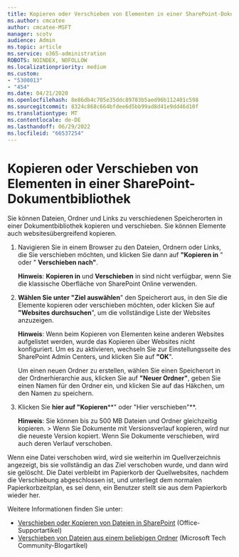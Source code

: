 ```yaml
---
title: Kopieren oder Verschieben von Elementen in einer SharePoint-Dokumentbibliothek
ms.author: cmcatee
author: cmcatee-MSFT
manager: scotv
audience: Admin
ms.topic: article
ms.service: o365-administration
ROBOTS: NOINDEX, NOFOLLOW
ms.localizationpriority: medium
ms.custom:
- "5300013"
- "454"
ms.date: 04/21/2020
ms.openlocfilehash: 8e86db4c705e35ddc89783b5aed96b112401c598
ms.sourcegitcommit: 8324c868c664bfdee6d5bb99ad8d41e9dd46d10f
ms.translationtype: MT
ms.contentlocale: de-DE
ms.lasthandoff: 06/29/2022
ms.locfileid: "66537254"
---
```

# <a name="copy-or-move-items-in-a-sharepoint-document-library"></a>Kopieren oder Verschieben von Elementen in einer SharePoint-Dokumentbibliothek

Sie können Dateien, Ordner und Links zu verschiedenen Speicherorten in einer Dokumentbibliothek kopieren und verschieben. Sie können Elemente auch websitesübergreifend kopieren. 
  
1. Navigieren Sie in einem Browser zu den Dateien, Ordnern oder Links, die Sie verschieben möchten, und klicken Sie dann auf **"Kopieren in** " oder " **Verschieben nach"**.

    **Hinweis**: **Kopieren in** und **Verschieben** in sind nicht verfügbar, wenn Sie die klassische Oberfläche von SharePoint Online verwenden.
  
2. **Wählen Sie unter "Ziel auswählen**" den Speicherort aus, in den Sie die Elemente kopieren oder verschieben möchten, oder klicken Sie auf **"Websites durchsuchen**", um die vollständige Liste der Websites anzuzeigen.

    **Hinweis**: Wenn beim Kopieren von Elementen keine anderen Websites aufgelistet werden, wurde das Kopieren über Websites nicht konfiguriert. Um es zu aktivieren, wechseln Sie zur Einstellungsseite des SharePoint Admin Centers, und klicken Sie auf **"OK**".
  
    Um einen neuen Ordner zu erstellen, wählen Sie einen Speicherort in der Ordnerhierarchie aus, klicken Sie auf **"Neuer Ordner"**, geben Sie einen Namen für den Ordner ein, und klicken Sie auf das Häkchen, um den Namen zu speichern.

3. Klicken Sie **hier auf "Kopieren****" oder "Hier verschieben"**.

    **Hinweis**: Sie können bis zu 500 MB Dateien und Ordner gleichzeitig kopieren. > Wenn Sie Dokumente mit Versionsverlauf kopieren, wird nur die neueste Version kopiert. Wenn Sie Dokumente verschieben, wird auch deren Verlauf verschoben.
  
 Wenn eine Datei verschoben wird, wird sie weiterhin im Quellverzeichnis angezeigt, bis sie vollständig an das Ziel verschoben wurde, und dann wird sie gelöscht. Die Datei verbleibt im Papierkorb der Quellwebsites, nachdem die Verschiebung abgeschlossen ist, und unterliegt dem normalen Papierkorbzeitplan, es sei denn, ein Benutzer stellt sie aus dem Papierkorb wieder her.

Weitere Informationen finden Sie unter:

 - [Verschieben oder Kopieren von Dateien in SharePoint](https://support.microsoft.com/office/move-or-copy-files-in-sharepoint-00e2f483-4df3-46be-a861-1f5f0c1a87bc) (Office-Supportartikel)
 - [Verschieben von Dateien aus einem beliebigen Ordner](https://techcommunity.microsoft.com/t5/Microsoft-SharePoint-Blog/Now-move-files-anywhere-in-Office-365-SharePoint-and-OneDrive/ba-p/146973) (Microsoft Tech Community-Blogartikel)  